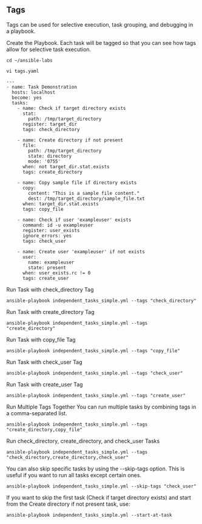 ## Tags
Tags can be used for selective execution, task grouping, and debugging in a playbook.

Create the Playbook. Each task will be tagged so that you can see how tags allow for selective task execution.
```
cd ~/ansible-labs
```
```
vi tags.yaml
```
```
---
- name: Task Demonstration
  hosts: localhost
  become: yes
  tasks:
    - name: Check if target directory exists
      stat:
        path: /tmp/target_directory
      register: target_dir
      tags: check_directory

    - name: Create directory if not present
      file:
        path: /tmp/target_directory
        state: directory
        mode: '0755'
      when: not target_dir.stat.exists
      tags: create_directory

    - name: Copy sample file if directory exists
      copy:
        content: "This is a sample file content."
        dest: /tmp/target_directory/sample_file.txt
      when: target_dir.stat.exists
      tags: copy_file

    - name: Check if user 'exampleuser' exists
      command: id -u exampleuser
      register: user_exists
      ignore_errors: yes
      tags: check_user

    - name: Create user 'exampleuser' if not exists
      user:
        name: exampleuser
        state: present
      when: user_exists.rc != 0
      tags: create_user
```

Run Task with check_directory Tag
```
ansible-playbook independent_tasks_simple.yml --tags "check_directory"
```
Run Task with create_directory Tag
```
ansible-playbook independent_tasks_simple.yml --tags "create_directory"
```
Run Task with copy_file Tag
```
ansible-playbook independent_tasks_simple.yml --tags "copy_file"
```
Run Task with check_user Tag
```
ansible-playbook independent_tasks_simple.yml --tags "check_user"
```
Run Task with create_user Tag
```
ansible-playbook independent_tasks_simple.yml --tags "create_user"
```
Run Multiple Tags Together
You can run multiple tasks by combining tags in a comma-separated list.
```
ansible-playbook independent_tasks_simple.yml --tags "create_directory,copy_file"
```
Run check_directory, create_directory, and check_user Tasks
```
ansible-playbook independent_tasks_simple.yml --tags "check_directory,create_directory,check_user"
```
You can also skip specific tasks by using the --skip-tags option. This is useful if you want to run all tasks except certain ones.
```
ansible-playbook independent_tasks_simple.yml --skip-tags "check_user"
```
If you want to skip the first task (Check if target directory exists) and start from the Create directory if not present task, use:
```
ansible-playbook independent_tasks_simple.yml --start-at-task
```
